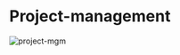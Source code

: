 # Project-management

![project-mgm](https://github.com/Malikfasih/Project-management/assets/90088021/b1d6761f-128a-4f57-9721-9d6259c8909e)
